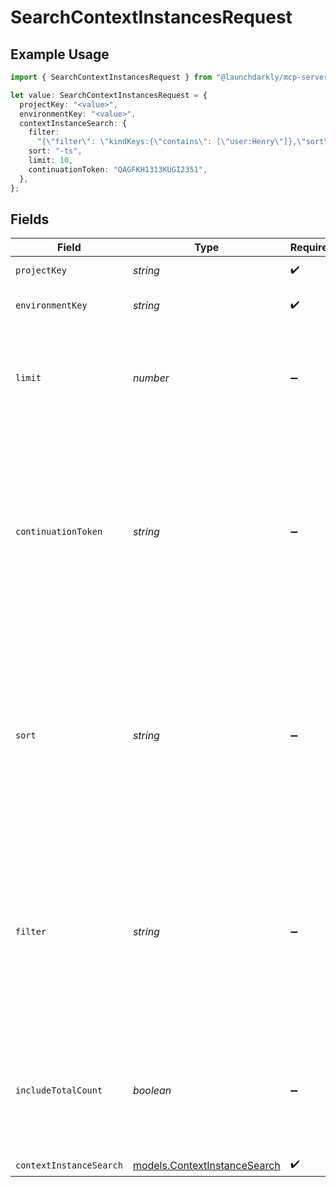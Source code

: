 # SearchContextInstancesRequest

## Example Usage

```typescript
import { SearchContextInstancesRequest } from "@launchdarkly/mcp-server/models/operations";

let value: SearchContextInstancesRequest = {
  projectKey: "<value>",
  environmentKey: "<value>",
  contextInstanceSearch: {
    filter:
      "{\"filter\": \"kindKeys:{\"contains\": [\"user:Henry\"]},\"sort\": \"-ts\",\"limit\": 50}",
    sort: "-ts",
    limit: 10,
    continuationToken: "QAGFKH1313KUGI2351",
  },
};
```

## Fields

| Field                                                                                                                                                                                                                                                                                 | Type                                                                                                                                                                                                                                                                                  | Required                                                                                                                                                                                                                                                                              | Description                                                                                                                                                                                                                                                                           |
| ------------------------------------------------------------------------------------------------------------------------------------------------------------------------------------------------------------------------------------------------------------------------------------- | ------------------------------------------------------------------------------------------------------------------------------------------------------------------------------------------------------------------------------------------------------------------------------------- | ------------------------------------------------------------------------------------------------------------------------------------------------------------------------------------------------------------------------------------------------------------------------------------- | ------------------------------------------------------------------------------------------------------------------------------------------------------------------------------------------------------------------------------------------------------------------------------------- |
| `projectKey`                                                                                                                                                                                                                                                                          | *string*                                                                                                                                                                                                                                                                              | :heavy_check_mark:                                                                                                                                                                                                                                                                    | The project key                                                                                                                                                                                                                                                                       |
| `environmentKey`                                                                                                                                                                                                                                                                      | *string*                                                                                                                                                                                                                                                                              | :heavy_check_mark:                                                                                                                                                                                                                                                                    | The environment key                                                                                                                                                                                                                                                                   |
| `limit`                                                                                                                                                                                                                                                                               | *number*                                                                                                                                                                                                                                                                              | :heavy_minus_sign:                                                                                                                                                                                                                                                                    | Specifies the maximum number of items in the collection to return (max: 50, default: 20)                                                                                                                                                                                              |
| `continuationToken`                                                                                                                                                                                                                                                                   | *string*                                                                                                                                                                                                                                                                              | :heavy_minus_sign:                                                                                                                                                                                                                                                                    | Limits results to context instances with sort values after the value specified. You can use this for pagination, however, we recommend using the `next` link we provide instead.                                                                                                      |
| `sort`                                                                                                                                                                                                                                                                                | *string*                                                                                                                                                                                                                                                                              | :heavy_minus_sign:                                                                                                                                                                                                                                                                    | Specifies a field by which to sort. LaunchDarkly supports sorting by timestamp in ascending order by specifying `ts` for this value, or descending order by specifying `-ts`.                                                                                                         |
| `filter`                                                                                                                                                                                                                                                                              | *string*                                                                                                                                                                                                                                                                              | :heavy_minus_sign:                                                                                                                                                                                                                                                                    | A comma-separated list of context filters. This endpoint only accepts an `applicationId` filter. To learn more about the filter syntax, read [Filtering contexts and context instances](https://launchdarkly.com/docs/ld-docs/api/contexts#filtering-contexts-and-context-instances). |
| `includeTotalCount`                                                                                                                                                                                                                                                                   | *boolean*                                                                                                                                                                                                                                                                             | :heavy_minus_sign:                                                                                                                                                                                                                                                                    | Specifies whether to include or omit the total count of matching context instances. Defaults to true.                                                                                                                                                                                 |
| `contextInstanceSearch`                                                                                                                                                                                                                                                               | [models.ContextInstanceSearch](../../models/contextinstancesearch.md)                                                                                                                                                                                                                 | :heavy_check_mark:                                                                                                                                                                                                                                                                    | N/A                                                                                                                                                                                                                                                                                   |